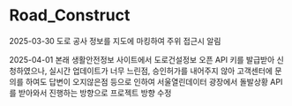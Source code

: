 # Road_Construct
2025-03-30
도로 공사 정보를 지도에 마킹하여 주위 접근시 알림

2025-04-01
본래 생활안전정보 사이트에서 도로건설정보 오픈 API 키를 발급받아 신청하였으나, 실시간 업데이트가 너무 느린점, 승인허가를 내어주지 않아 고객센터에 문의를 하여도 답변이 오지않은점 등으로 인하여 서울열린데이터 광장에서 돌발상황 API를 받아와서 진행하는 방향으로 프로젝트 방향 수정
